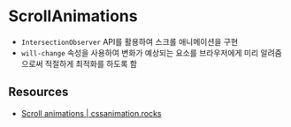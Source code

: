# ScrollAnimations

- `IntersectionObserver` API를 활용하여 스크롤 애니메이션을 구현
- `will-change` 속성을 사용하여 변화가 예상되는 요소를 브라우저에게 미리 알려줌으로써 적절하게 최적화를 하도록 함

## Resources

- [Scroll animations | cssanimation.rocks](https://cssanimation.rocks/scroll-animations/)
